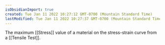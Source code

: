 ```yaml
---
isObsidianImport: true
created: Tue Jan 11 2022 10:27:12 GMT-0700 (Mountain Standard Time)
lastModified: Tue Jan 11 2022 10:27:37 GMT-0700 (Mountain Standard Time)
---
```

The maximum [[Stress]] value of a material on the stress-strain curve from a [[Tensile Test]].